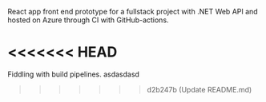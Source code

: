 
React app front end prototype for a fullstack project with .NET Web API and hosted on Azure through CI with GitHub-actions.

<<<<<<< HEAD
=======
Fiddling with build pipelines. asdasdasd
>>>>>>> d2b247b (Update README.md)
